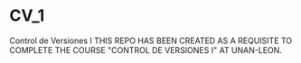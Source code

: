 # CV_1
Control de Versiones I
THIS REPO HAS BEEN CREATED AS A REQUISITE TO COMPLETE THE COURSE "CONTROL DE VERSIONES I" AT UNAN-LEON.
